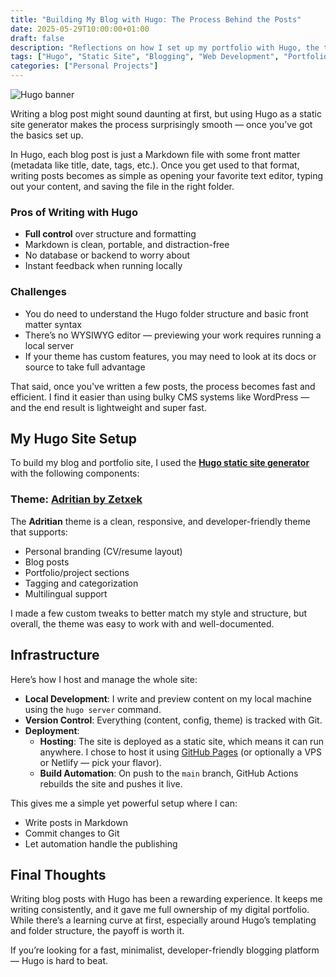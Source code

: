 ```yaml
---
title: "Building My Blog with Hugo: The Process Behind the Posts"
date: 2025-05-29T10:00:00+01:00
draft: false
description: "Reflections on how I set up my portfolio with Hugo, the theme I used, and what it’s like writing and publishing blog posts."
tags: ["Hugo", "Static Site", "Blogging", "Web Development", "Portfolio"]
categories: ["Personal Projects"]
---
```


![Hugo banner](images/blog/2025-05-29-hugo.jpg)

Writing a blog post might sound daunting at first, but using Hugo as a static site generator makes the process surprisingly smooth — once you’ve got the basics set up.

In Hugo, each blog post is just a Markdown file with some front matter (metadata like title, date, tags, etc.). Once you get used to that format, writing posts becomes as simple as opening your favorite text editor, typing out your content, and saving the file in the right folder.

### Pros of Writing with Hugo
- **Full control** over structure and formatting
- Markdown is clean, portable, and distraction-free
- No database or backend to worry about
- Instant feedback when running locally

### Challenges
- You do need to understand the Hugo folder structure and basic front matter syntax
- There’s no WYSIWYG editor — previewing your work requires running a local server
- If your theme has custom features, you may need to look at its docs or source to take full advantage

That said, once you've written a few posts, the process becomes fast and efficient. I find it easier than using bulky CMS systems like WordPress — and the end result is lightweight and super fast.

## My Hugo Site Setup

To build my blog and portfolio site, I used the [**Hugo static site generator**](https://gohugo.io/) with the following components:

### Theme: [Adritian by Zetxek](https://github.com/zetxek/adritian-free-hugo-theme)
The **Adritian** theme is a clean, responsive, and developer-friendly theme that supports:
- Personal branding (CV/resume layout)
- Blog posts
- Portfolio/project sections
- Tagging and categorization
- Multilingual support

I made a few custom tweaks to better match my style and structure, but overall, the theme was easy to work with and well-documented.

## Infrastructure

Here’s how I host and manage the whole site:

- **Local Development**: I write and preview content on my local machine using the `hugo server` command.
- **Version Control**: Everything (content, config, theme) is tracked with Git.
- **Deployment**:
  - **Hosting**: The site is deployed as a static site, which means it can run anywhere. I chose to host it using [GitHub Pages](https://pages.github.com/) (or optionally a VPS or Netlify — pick your flavor).
  - **Build Automation**: On push to the `main` branch, GitHub Actions rebuilds the site and pushes it live.

This gives me a simple yet powerful setup where I can:
- Write posts in Markdown
- Commit changes to Git
- Let automation handle the publishing

## Final Thoughts

Writing blog posts with Hugo has been a rewarding experience. It keeps me writing consistently, and it gave me full ownership of my digital portfolio. While there’s a learning curve at first, especially around Hugo’s templating and folder structure, the payoff is worth it.

If you’re looking for a fast, minimalist, developer-friendly blogging platform — Hugo is hard to beat.

